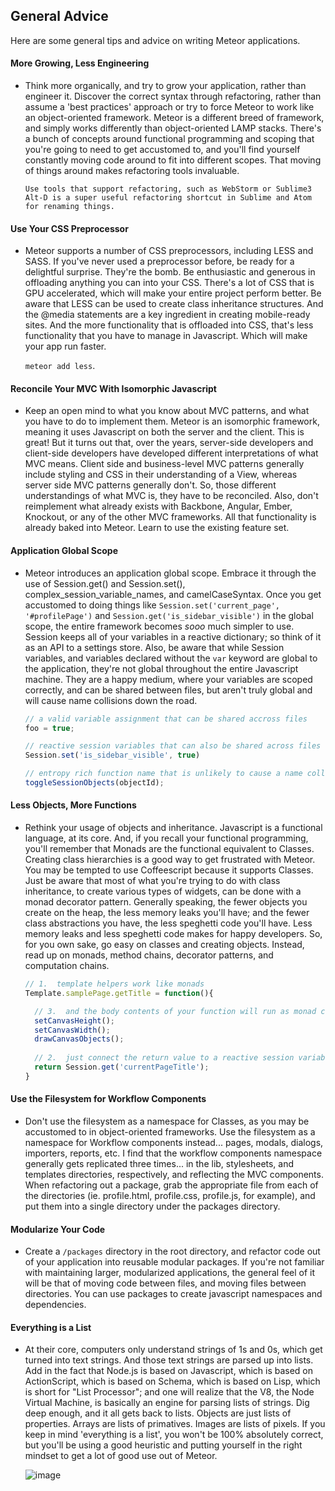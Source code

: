 ## General Advice

Here are some general tips and advice on writing Meteor applications.

#### More Growing, Less Engineering
- Think more organically, and try to grow your application, rather than engineer it.  Discover the correct syntax through refactoring, rather than assume a 'best practices' approach or try to force Meteor to work like an object-oriented framework.  Meteor is a different breed of framework, and simply works differently than object-oriented LAMP stacks.  There's a bunch of concepts around functional programming and scoping that you're going to need to get accustomed to, and you'll find yourself constantly moving code around to fit into different scopes.  That moving of things around makes refactoring tools invaluable.  

    ````
    Use tools that support refactoring, such as WebStorm or Sublime3
    Alt-D is a super useful refactoring shortcut in Sublime and Atom for renaming things.  
    ```` 

#### Use Your CSS Preprocessor  
-  Meteor supports a number of CSS preprocessors, including LESS and SASS.  If you've never used a preprocessor before, be ready for a delightful surprise.  They're the bomb.  Be enthusiastic and generous in offloading anything you can into your CSS.  There's a lot of CSS that is GPU accelerated, which will make your entire project perform better.  Be aware that LESS can be used to create class inheritance structures.  And the @media statements are a key ingredient in creating mobile-ready sites.  And the more functionality that is offloaded into CSS, that's less functionality that you have to manage in Javascript.  Which will make your app run faster.

    ``meteor add less``.  


#### Reconcile Your MVC With Isomorphic Javascript 
- Keep an open mind to what you know about MVC patterns, and what you have to do to implement them.  Meteor is an isomorphic framework, meaning it uses Javascript on both the server and the client.  This is great!  But it turns out that, over the years, server-side developers and client-side developers have developed different interpretations of what MVC means.  Client side and business-level MVC patterns generally include styling and CSS in their understanding of a View, whereas server side MVC patterns generally don't.  So, those different understandings of what MVC is, they have to be reconciled.  Also, don't reimplement what already exists with Backbone, Angular, Ember, Knockout, or any of the other MVC frameworks.  All that functionality is already baked into Meteor.  Learn to use the existing feature set.
 
#### Application Global Scope  
- Meteor introduces an application global scope.  Embrace it through the use of Session.get() and Session.set(), complex_session_variable_names, and camelCaseSyntax.  Once you get accustomed to doing things like ``Session.set('current_page', '#profilePage')`` and ``Session.get('is_sidebar_visible')`` in the global scope, the entire framework becomes *sooo* much simpler to use.  Session keeps all of your variables in a reactive dictionary; so think of it as an API to a settings store.  Also, be aware that while Session variables, and variables declared without the ``var`` keyword are global to the application, they're not global throughout the entire Javascript machine.  They are a happy medium, where your variables are scoped correctly, and can be shared between files, but aren't truly global and will cause name collisions down the road.  

    ````js
    // a valid variable assignment that can be shared accross files
    foo = true; 
    
    // reactive session variables that can also be shared across files
    Session.set('is_sidebar_visible', true)

    // entropy rich function name that is unlikely to cause a name collission
    toggleSessionObjects(objectId);
    ````

#### Less Objects, More Functions 
- Rethink your usage of objects and inheritance.  Javascript is a functional language, at its core.  And, if you recall your functional programming, you'll remember that Monads are the functional equivalent to Classes.  Creating class hierarchies is a good way to get frustrated with Meteor.  You may be tempted to use Coffeescript because it supports Classes.  Just be aware that most of what you're trying to do with class inheritance, to create various types of widgets, can be done with a monad decorator pattern.  Generally speaking, the fewer objects you create on the heap, the less memory leaks you'll have; and the fewer class abstractions you have, the less speghetti code you'll have.  Less memory leaks and less speghetti code makes for happy developers.  So, for you own sake, go easy on classes and creating objects.  Instead, read up on monads, method chains, decorator patterns, and computation chains.  

    ````js
    // 1.  template helpers work like monads
    Template.samplePage.getTitle = function(){
    
      // 3.  and the body contents of your function will run as monad computation side-effects
      setCanvasHeight();
      setCanvasWidth();
      drawCanvasObjects();
      
      // 2.  just connect the return value to a reactive session variable
      return Session.get('currentPageTitle');
    }
    ````

#### Use the Filesystem for Workflow Components  
- Don't use the filesystem as a namespace for Classes, as you may be accustomed to in object-oriented frameworks.  Use the filesystem as a namespace for Workflow components instead...  pages, modals, dialogs, importers, reports, etc.  I find that the workflow components namespace generally gets replicated three times... in the lib, stylesheets, and templates directories, respectively, and reflecting the MVC components.  When refactoring out a package, grab the appropriate file from each of the directories (ie. profile.html, profile.css, profile.js, for example), and put them into a single directory under the packages directory.  

#### Modularize Your Code  
- Create a ``/packages`` directory in the root directory, and refactor code out of your application into reusable modular packages.  If you're not familiar with maintaining larger, modularized applications, the general feel of it will be that of moving code between files, and moving files between directories.  You can use packages to create javascript namespaces and dependencies.

#### Everything is a List    
- At their core, computers only understand strings of 1s and 0s, which get turned into text strings.  And those text strings are parsed up into lists.  Add in the fact that Node.js is based on Javascript, which is based on ActionScript, which is based on Schema, which is based on Lisp, which is short for "List Processor"; and one will realize that the V8, the Node Virtual Machine, is basically an engine for parsing lists of strings.  Dig deep enough, and it all gets back to lists.  Objects are just lists of properties.  Arrays are lists of primatives.  Images are lists of pixels.  If you keep in mind 'everything is a list', you won't be 100% absolutely correct, but you'll be using a good heuristic and putting yourself in the right mindset to get a lot of good use out of Meteor.  

    ![image](http://imgs.xkcd.com/comics/lisp.jpg "Test")  

